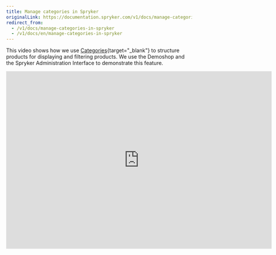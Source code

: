 ```yaml
---
title: Manage categories in Spryker
originalLink: https://documentation.spryker.com/v1/docs/manage-categories-in-spryker
redirect_from:
  - /v1/docs/manage-categories-in-spryker
  - /v1/docs/en/manage-categories-in-spryker
---
```


This video shows how we use [Categories](https://documentation.spryker.com/v1/docs/category-management-201903){target="_blank"} to structure products for displaying and filtering products. We use the Demoshop and the Spryker Administration Interface to demonstrate this feature.

<iframe src="https://fast.wistia.net/embed/iframe/g3l3c7xt93" title="Category Management" allowtransparency="true" frameborder="0" scrolling="no" class="wistia_embed" name="wistia_embed" allowfullscreen="0" mozallowfullscreen="0" webkitallowfullscreen="0" oallowfullscreen="0" msallowfullscreen="0" width="720" height="480"></iframe>
